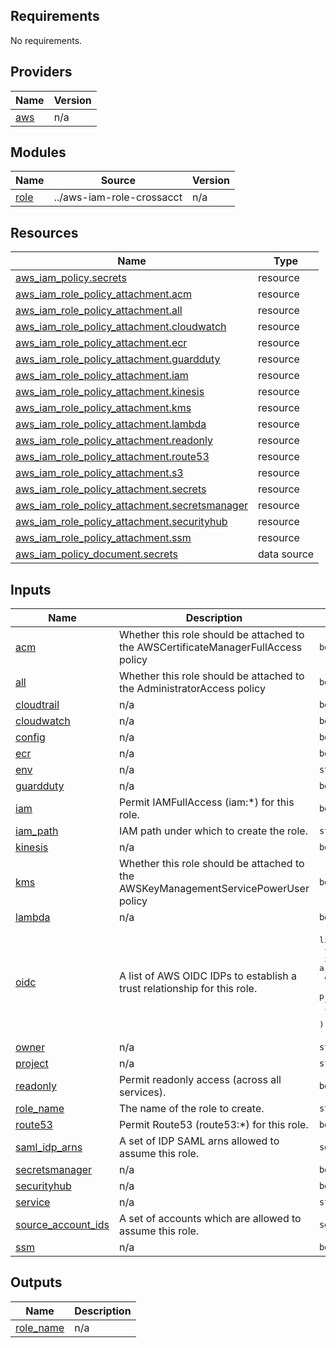 <!-- START -->
## Requirements

No requirements.

## Providers

| Name | Version |
|------|---------|
| <a name="provider_aws"></a> [aws](#provider\_aws) | n/a |

## Modules

| Name | Source | Version |
|------|--------|---------|
| <a name="module_role"></a> [role](#module\_role) | ../aws-iam-role-crossacct | n/a |

## Resources

| Name | Type |
|------|------|
| [aws_iam_policy.secrets](https://registry.terraform.io/providers/hashicorp/aws/latest/docs/resources/iam_policy) | resource |
| [aws_iam_role_policy_attachment.acm](https://registry.terraform.io/providers/hashicorp/aws/latest/docs/resources/iam_role_policy_attachment) | resource |
| [aws_iam_role_policy_attachment.all](https://registry.terraform.io/providers/hashicorp/aws/latest/docs/resources/iam_role_policy_attachment) | resource |
| [aws_iam_role_policy_attachment.cloudwatch](https://registry.terraform.io/providers/hashicorp/aws/latest/docs/resources/iam_role_policy_attachment) | resource |
| [aws_iam_role_policy_attachment.ecr](https://registry.terraform.io/providers/hashicorp/aws/latest/docs/resources/iam_role_policy_attachment) | resource |
| [aws_iam_role_policy_attachment.guardduty](https://registry.terraform.io/providers/hashicorp/aws/latest/docs/resources/iam_role_policy_attachment) | resource |
| [aws_iam_role_policy_attachment.iam](https://registry.terraform.io/providers/hashicorp/aws/latest/docs/resources/iam_role_policy_attachment) | resource |
| [aws_iam_role_policy_attachment.kinesis](https://registry.terraform.io/providers/hashicorp/aws/latest/docs/resources/iam_role_policy_attachment) | resource |
| [aws_iam_role_policy_attachment.kms](https://registry.terraform.io/providers/hashicorp/aws/latest/docs/resources/iam_role_policy_attachment) | resource |
| [aws_iam_role_policy_attachment.lambda](https://registry.terraform.io/providers/hashicorp/aws/latest/docs/resources/iam_role_policy_attachment) | resource |
| [aws_iam_role_policy_attachment.readonly](https://registry.terraform.io/providers/hashicorp/aws/latest/docs/resources/iam_role_policy_attachment) | resource |
| [aws_iam_role_policy_attachment.route53](https://registry.terraform.io/providers/hashicorp/aws/latest/docs/resources/iam_role_policy_attachment) | resource |
| [aws_iam_role_policy_attachment.s3](https://registry.terraform.io/providers/hashicorp/aws/latest/docs/resources/iam_role_policy_attachment) | resource |
| [aws_iam_role_policy_attachment.secrets](https://registry.terraform.io/providers/hashicorp/aws/latest/docs/resources/iam_role_policy_attachment) | resource |
| [aws_iam_role_policy_attachment.secretsmanager](https://registry.terraform.io/providers/hashicorp/aws/latest/docs/resources/iam_role_policy_attachment) | resource |
| [aws_iam_role_policy_attachment.securityhub](https://registry.terraform.io/providers/hashicorp/aws/latest/docs/resources/iam_role_policy_attachment) | resource |
| [aws_iam_role_policy_attachment.ssm](https://registry.terraform.io/providers/hashicorp/aws/latest/docs/resources/iam_role_policy_attachment) | resource |
| [aws_iam_policy_document.secrets](https://registry.terraform.io/providers/hashicorp/aws/latest/docs/data-sources/iam_policy_document) | data source |

## Inputs

| Name | Description | Type | Default | Required |
|------|-------------|------|---------|:--------:|
| <a name="input_acm"></a> [acm](#input\_acm) | Whether this role should be attached to the AWSCertificateManagerFullAccess policy | `bool` | `false` | no |
| <a name="input_all"></a> [all](#input\_all) | Whether this role should be attached to the AdministratorAccess policy | `bool` | `false` | no |
| <a name="input_cloudtrail"></a> [cloudtrail](#input\_cloudtrail) | n/a | `bool` | `false` | no |
| <a name="input_cloudwatch"></a> [cloudwatch](#input\_cloudwatch) | n/a | `bool` | `false` | no |
| <a name="input_config"></a> [config](#input\_config) | n/a | `bool` | `false` | no |
| <a name="input_ecr"></a> [ecr](#input\_ecr) | n/a | `bool` | `false` | no |
| <a name="input_env"></a> [env](#input\_env) | n/a | `string` | n/a | yes |
| <a name="input_guardduty"></a> [guardduty](#input\_guardduty) | n/a | `bool` | `false` | no |
| <a name="input_iam"></a> [iam](#input\_iam) | Permit IAMFullAccess (iam:*) for this role. | `bool` | `false` | no |
| <a name="input_iam_path"></a> [iam\_path](#input\_iam\_path) | IAM path under which to create the role. | `string` | `"/"` | no |
| <a name="input_kinesis"></a> [kinesis](#input\_kinesis) | n/a | `bool` | `false` | no |
| <a name="input_kms"></a> [kms](#input\_kms) | Whether this role should be attached to the AWSKeyManagementServicePowerUser policy | `bool` | `false` | no |
| <a name="input_lambda"></a> [lambda](#input\_lambda) | n/a | `bool` | `false` | no |
| <a name="input_oidc"></a> [oidc](#input\_oidc) | A list of AWS OIDC IDPs to establish a trust relationship for this role. | <pre>list(object(<br>    {<br>      idp_arn : string,          # the AWS IAM IDP arn<br>      client_ids : list(string), # a list of oidc client ids<br>      provider : string          # your provider url, such as foo.okta.com<br>    }<br>  ))</pre> | `[]` | no |
| <a name="input_owner"></a> [owner](#input\_owner) | n/a | `string` | n/a | yes |
| <a name="input_project"></a> [project](#input\_project) | n/a | `string` | n/a | yes |
| <a name="input_readonly"></a> [readonly](#input\_readonly) | Permit readonly access (across all services). | `bool` | `true` | no |
| <a name="input_role_name"></a> [role\_name](#input\_role\_name) | The name of the role to create. | `string` | n/a | yes |
| <a name="input_route53"></a> [route53](#input\_route53) | Permit Route53 (route53:*) for this role. | `bool` | `false` | no |
| <a name="input_saml_idp_arns"></a> [saml\_idp\_arns](#input\_saml\_idp\_arns) | A set of IDP SAML arns allowed to assume this role. | `set(string)` | `[]` | no |
| <a name="input_secretsmanager"></a> [secretsmanager](#input\_secretsmanager) | n/a | `bool` | `false` | no |
| <a name="input_securityhub"></a> [securityhub](#input\_securityhub) | n/a | `bool` | `false` | no |
| <a name="input_service"></a> [service](#input\_service) | n/a | `string` | n/a | yes |
| <a name="input_source_account_ids"></a> [source\_account\_ids](#input\_source\_account\_ids) | A set of accounts which are allowed to assume this role. | `set(string)` | `[]` | no |
| <a name="input_ssm"></a> [ssm](#input\_ssm) | n/a | `bool` | `false` | no |

## Outputs

| Name | Description |
|------|-------------|
| <a name="output_role_name"></a> [role\_name](#output\_role\_name) | n/a |
<!-- END -->
